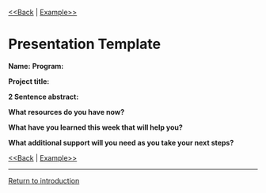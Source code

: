 [<<Back](10Proposal.md)	| 	[Example>>](12Instructions.md)

# Presentation Template

**Name:** 
**Program:** 

**Project title:**

**2 Sentence abstract:**

**What resources do you have now?**

**What have you learned this week that will help you?**

**What additional support will you need as you take your next steps?**


[<<Back](10Proposal.md)	| 	[Example>>](12Instructions.md)


-----
[Return to introduction](https://github.com/SouthernMethodistUniversity/projectplan)

